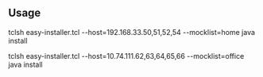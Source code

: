 ## Usage

tclsh easy-installer.tcl --host=192.168.33.50,51,52,54 --mocklist=home java install

tclsh easy-installer.tcl --host=10.74.111.62,63,64,65,66 --mocklist=office java install
